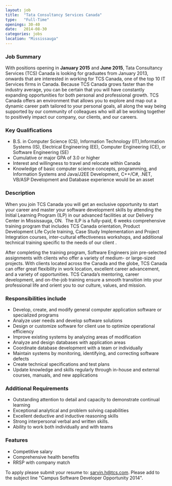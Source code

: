 ```yaml
---
layout: job
title:  "Tata Consultancy Services Canada"
type:   "Full-Time"
openings: 30-40
date:   2014-08-30
categories: jobs
location: "Mississauga"
---
```


### Job Summary
With positions opening in **January 2015** and **June 2015**, Tata Consultancy Services (TCS) Canada is looking for graduates from January 2013, onwards that are interested in working for TCS Canada, one of the top 10 IT Services firms in Canada. Because TCS Canada grows faster than the industry average, you can be certain that you will have constantly expanding opportunities for both personal and professional growth. TCS Canada offers an environment that allows you to explore and map out a dynamic career path tailored to your personal goals, all along the way being supported by our community of colleagues who will all be working together to positively impact our company, our clients, and our careers.

### Key Qualifications
- B.S. in Computer Science (CS), Information Technology (IT),Information Systems (IS), Electrical Engineering (EE), Computer Engineering (CE), or Software Engineering (SE)
- Cumulative or major GPA of 3.0 or higher
- Interest and willingness to travel and relocate within Canada
- Knowledge of basic computer science concepts, programming, and Information Systems and Java/J2EE Development, C++/C#, .NET, VB/ASP Development and Database experience would be an asset

### Description
 When you join TCS Canada you will get an exclusive opportunity to start your career and master your software development skills by attending the Initial Learning Program (ILP) in our advanced facilities at our Delivery Center in Mississauga, ON.  The ILP is a fully-paid, 6 weeks comprehensive training program that includes TCS Canada orientation, Product Development Life Cycle training, Case Study Implementation and Project Integration courses, inter-cultural effectiveness workshops, and additional technical training specific to the needs of our client .

After completing the training program, Software Engineers join pre-selected assignments with clients who offer a variety of medium- or large-sized projects. With clients located across the Canada and the globe, TCS Canada can offer great flexibility in work location, excellent career advancement, and a variety of opportunities. TCS Canada’s mentoring, career development, and on-the-job training ensure a smooth transition into your professional life and orient you to our culture, values, and mission.

### Responsibilities include
- Develop, create, and modify general computer application software or specialized programs
- Analyze user needs and develop software solutions
- Design or customize software for client use to optimize operational efficiency
- Improve existing systems by analyzing areas of modification
- Analyze and design databases with application areas
- Coordinate database development with a team or individually
- Maintain systems by monitoring, identifying, and correcting software defects
- Create technical specifications and test plans
- Update knowledge and skills regularly through in-house and external courses, manuals, and new applications

### Additional Requirements
- Outstanding attention to detail and capacity to demonstrate continual learning
- Exceptional analytical and problem solving capabilities
- Excellent deductive and inductive reasoning skills
- Strong interpersonal verbal and written skills.
- Ability to work both individually and with teams

### Features
- Competitive salary
- Comprehensive health benefits
- RRSP with company match

To apply please submit your resume to: sarvin.h@tcs.com. Please add to the subject line "Campus Software Developer Opportunity 2014".
